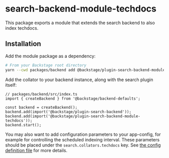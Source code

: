# search-backend-module-techdocs

This package exports a module that extends the search backend to also index techdocs.

## Installation

Add the module package as a dependency:

```bash
# From your Backstage root directory
yarn --cwd packages/backend add @backstage/plugin-search-backend-module-techdocs
```

Add the collator to your backend instance, along with the search plugin itself:

```tsx
// packages/backend/src/index.ts
import { createBackend } from '@backstage/backend-defaults';

const backend = createBackend();
backend.add(import('@backstage/plugin-search-backend'));
backend.add(import('@backstage/plugin-search-backend-module-techdocs'));
backend.start();
```

You may also want to add configuration parameters to your app-config, for example for controlling the scheduled indexing interval. These parameters should be placed under the `search.collators.techdocs` key. See [the config definition file](https://github.com/backstage/backstage/blob/master/plugins/search-backend-module-techdocs/config.d.ts) for more details.
